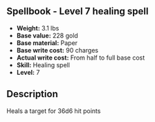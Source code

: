 ## Spellbook - Level 7 healing spell
- **Weight:** 3.1 lbs
- **Base value:** 228 gold
- **Base material:** Paper
- **Base write cost:** 90 charges
- **Actual write cost:** From half to full base cost
- **Skill:** Healing spell
- **Level:** 7
## Description
Heals a target for 36d6 hit points

